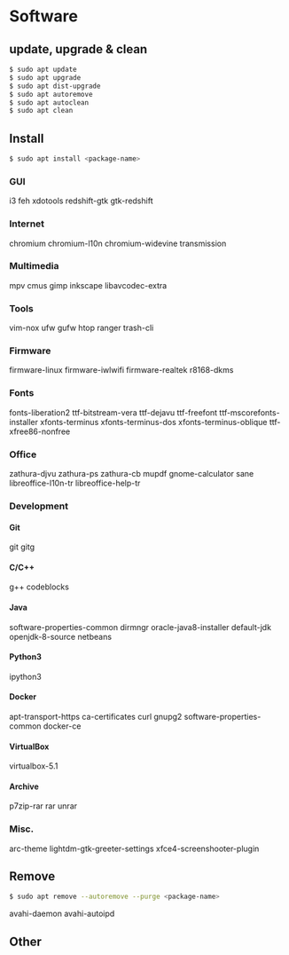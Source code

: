 # Software

## update, upgrade & clean

```bash
$ sudo apt update
$ sudo apt upgrade
$ sudo apt dist-upgrade
$ sudo apt autoremove
$ sudo apt autoclean
$ sudo apt clean
```

## Install

```bash
$ sudo apt install <package-name>
```

### GUI
i3 feh xdotools
redshift-gtk
gtk-redshift

### Internet
chromium chromium-l10n chromium-widevine
transmission

### Multimedia
mpv cmus
gimp inkscape
libavcodec-extra

### Tools
vim-nox
ufw gufw
htop
ranger
trash-cli

### Firmware
firmware-linux firmware-iwlwifi
firmware-realtek r8168-dkms

### Fonts
fonts-liberation2 ttf-bitstream-vera ttf-dejavu ttf-freefont ttf-mscorefonts-installer
xfonts-terminus xfonts-terminus-dos xfonts-terminus-oblique
ttf-xfree86-nonfree 

### Office
zathura-djvu zathura-ps zathura-cb
mupdf
gnome-calculator
sane
libreoffice-l10n-tr
libreoffice-help-tr

### Development

#### Git
git gitg

#### C/C++
g++
codeblocks

#### Java
software-properties-common
dirmngr
oracle-java8-installer
default-jdk
openjdk-8-source
netbeans

#### Python3
ipython3

#### Docker
apt-transport-https
ca-certificates
curl
gnupg2
software-properties-common
docker-ce

#### VirtualBox
virtualbox-5.1

#### Archive
p7zip-rar rar unrar

### Misc.
arc-theme
lightdm-gtk-greeter-settings
xfce4-screenshooter-plugin

## Remove

```bash
$ sudo apt remove --autoremove --purge <package-name>
```

avahi-daemon
avahi-autoipd

## Other
